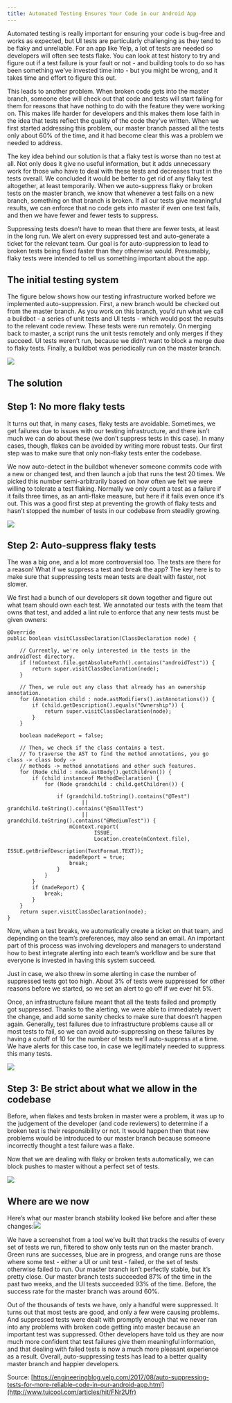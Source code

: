 ```yaml
---
title: Automated Testing Ensures Your Code in our Android App
---
```


Automated testing is really important for ensuring your code is bug-free and works as expected, but UI tests are particularly challenging as they tend to be flaky and unreliable. For an app like Yelp, a lot of tests are needed so developers will often see tests flake. You can look at test history to try and figure out if a test failure is your fault or not - and building tools to do so has been something we’ve invested time into - but you might be wrong, and it takes time and effort to figure this out.

This leads to another problem. When broken code gets into the master branch, someone else will check out that code and tests will start failing for them for reasons that have nothing to do with the feature they were working on. This makes life harder for developers and this makes them lose faith in the idea that tests reflect the quality of the code they’ve written. When we first started addressing this problem, our master branch passed all the tests only about 60% of the time, and it had become clear this was a problem we needed to address.

The key idea behind our solution is that a flaky test is worse than no test at all. Not only does it give no useful information, but it adds unnecessary work for those who have to deal with these tests and decreases trust in the tests overall. We concluded it would be better to get rid of any flaky test altogether, at least temporarily. When we auto-suppress flaky or broken tests on the master branch, we know that whenever a test fails on a new branch, something on that branch is broken. If all our tests give meaningful results, we can enforce that no code gets into master if even one test fails, and then we have fewer and fewer tests to suppress.

Suppressing tests doesn’t have to mean that there are fewer tests, at least in the long run. We alert on every suppressed test and auto-generate a ticket for the relevant team. Our goal is for auto-suppression to lead to broken tests being fixed faster than they otherwise would. Presumably, flaky tests were intended to tell us something important about the app.

## The initial testing system

The figure below shows how our testing infrastructure worked before we implemented auto-suppression. First, a new branch would be checked out from the master branch. As you work on this branch, you’d run what we call a buildbot - a series of unit tests and UI tests - which would post the results to the relevant code review. These tests were run remotely. On merging back to master, a script runs the unit tests remotely and only merges if they succeed. UI tests weren’t run, because we didn’t want to block a merge due to flaky tests. Finally, a buildbot was periodically run on the master branch.

![](http://img2.tuicool.com/UbU3Ab3.png!web)

## The solution

## Step 1: No more flaky tests

It turns out that, in many cases, flaky tests are avoidable. Sometimes, we get failures due to issues with our testing infrastructure, and there isn’t much we can do about these \(we don’t suppress tests in this case\). In many cases, though, flakes can be avoided by writing more robust tests. Our first step was to make sure that only non-flaky tests enter the codebase.

We now auto-detect in the buildbot whenever someone commits code with a new or changed test, and then launch a job that runs the test 20 times. We picked this number semi-arbitrarily based on how often we felt we were willing to tolerate a test flaking. Normally we only count a test as a failure if it fails three times, as an anti-flake measure, but here if it fails even once it’s out. This was a good first step at preventing the growth of flaky tests and hasn’t stopped the number of tests in our codebase from steadily growing.

![](http://img1.tuicool.com/JBvIF3a.png!web)

## Step 2: Auto-suppress flaky tests

The was a big one, and a lot more controversial too. The tests are there for a reason! What if we suppress a test and break the app? The key here is to make sure that suppressing tests mean tests are dealt with faster, not slower.

We first had a bunch of our developers sit down together and figure out what team should own each test. We annotated our tests with the team that owns that test, and added a lint rule to enforce that any new tests must be given owners:

```
@Override
public boolean visitClassDeclaration(ClassDeclaration node) {

    // Currently, we're only interested in the tests in the androidTest directory.
    if (!mContext.file.getAbsolutePath().contains("androidTest")) {
        return super.visitClassDeclaration(node);
    }

    // Then, we rule out any class that already has an ownership annotation.
    for (Annotation child : node.astModifiers().astAnnotations()) {
        if (child.getDescription().equals("Ownership")) {
            return super.visitClassDeclaration(node);
        }
    }

    boolean madeReport = false;

    // Then, we check if the class contains a test.
    // To traverse the AST to find the method annotations, you go class -> class body ->
    // methods -> method annotations and other such features.
    for (Node child : node.astBody().getChildren()) {
        if (child instanceof MethodDeclaration) {
            for (Node grandchild : child.getChildren()) {

                if (grandchild.toString().contains("@Test")
                        || grandchild.toString().contains("@SmallTest")
                        || grandchild.toString().contains("@MediumTest")) {
                    mContext.report(
                            ISSUE,
                            Location.create(mContext.file),
                            ISSUE.getBriefDescription(TextFormat.TEXT));
                    madeReport = true;
                    break;
                }
            }
        }
        if (madeReport) {
            break;
        }
    }
    return super.visitClassDeclaration(node);
}
```

Now, when a test breaks, we automatically create a ticket on that team, and depending on the team’s preferences, may also send an email. An important part of this process was involving developers and managers to understand how to best integrate alerting into each team’s workflow and be sure that everyone is invested in having this system succeed.

Just in case, we also threw in some alerting in case the number of suppressed tests got too high. About 3% of tests were suppressed for other reasons before we started, so we set an alert to go off if we ever hit 5%.

Once, an infrastructure failure meant that all the tests failed and promptly got suppressed. Thanks to the alerting, we were able to immediately revert the change, and add some sanity checks to make sure that doesn’t happen again. Generally, test failures due to infrastructure problems cause all or most tests to fail, so we can avoid auto-suppressing on these failures by having a cutoff of 10 for the number of tests we’ll auto-suppress at a time. We have alerts for this case too, in case we legitimately needed to suppress this many tests.

![](http://img1.tuicool.com/vuAvy2z.png!web)

## Step 3: Be strict about what we allow in the codebase

Before, when flakes and tests broken in master were a problem, it was up to the judgement of the developer \(and code reviewers\) to determine if a broken test is their responsibility or not. It would happen then that new problems would be introduced to our master branch because someone incorrectly thought a test failure was a flake.

Now that we are dealing with flaky or broken tests automatically, we can block pushes to master without a perfect set of tests.

![](http://img0.tuicool.com/Z3iiEjB.png!web)

## Where are we now

Here’s what our master branch stability looked like before and after these changes:![](http://img0.tuicool.com/JjQ7JvA.png!web)

We have a screenshot from a tool we’ve built that tracks the results of every set of tests we run, filtered to show only tests run on the master branch. Green runs are successes, blue are in progress, and orange runs are those where some test - either a UI or unit test - failed, or the set of tests otherwise failed to run. Our master branch isn’t perfectly stable, but it’s pretty close. Our master branch tests succeeded 87% of the time in the past two weeks, and the UI tests succeeded 93% of the time. Before, the success rate for the master branch was around 60%.

Out of the thousands of tests we have, only a handful were suppressed. It turns out that most tests are good, and only a few were causing problems. And suppressed tests were dealt with promptly enough that we never ran into any problems with broken code getting into master because an important test was suppressed. Other developers have told us they are now much more confident that test failures give them meaningful information, and that dealing with failed tests is now a much more pleasant experience as a result. Overall, auto-suppressing tests has lead to a better quality master branch and happier developers.

  




Source: [https://engineeringblog.yelp.com/2017/08/auto-suppressing-tests-for-more-reliable-code-in-our-android-app.html](http://www.tuicool.com/articles/hit/FNr2Ufr)

